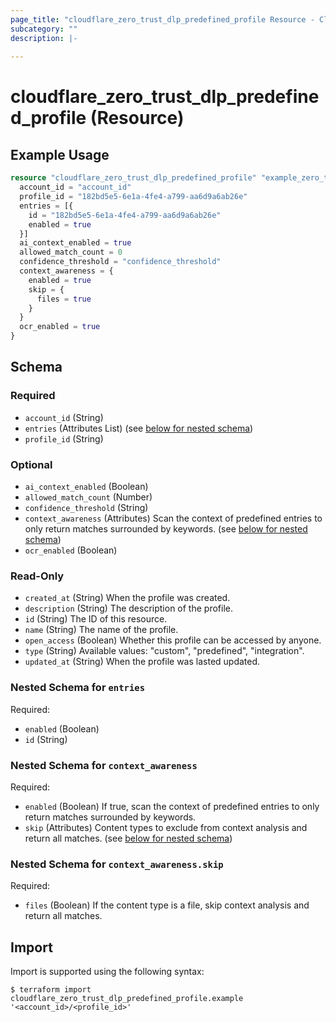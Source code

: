 ```yaml
---
page_title: "cloudflare_zero_trust_dlp_predefined_profile Resource - Cloudflare"
subcategory: ""
description: |-
  
---
```


# cloudflare_zero_trust_dlp_predefined_profile (Resource)



## Example Usage

```terraform
resource "cloudflare_zero_trust_dlp_predefined_profile" "example_zero_trust_dlp_predefined_profile" {
  account_id = "account_id"
  profile_id = "182bd5e5-6e1a-4fe4-a799-aa6d9a6ab26e"
  entries = [{
    id = "182bd5e5-6e1a-4fe4-a799-aa6d9a6ab26e"
    enabled = true
  }]
  ai_context_enabled = true
  allowed_match_count = 0
  confidence_threshold = "confidence_threshold"
  context_awareness = {
    enabled = true
    skip = {
      files = true
    }
  }
  ocr_enabled = true
}
```

<!-- schema generated by tfplugindocs -->
## Schema

### Required

- `account_id` (String)
- `entries` (Attributes List) (see [below for nested schema](#nestedatt--entries))
- `profile_id` (String)

### Optional

- `ai_context_enabled` (Boolean)
- `allowed_match_count` (Number)
- `confidence_threshold` (String)
- `context_awareness` (Attributes) Scan the context of predefined entries to only return matches surrounded by keywords. (see [below for nested schema](#nestedatt--context_awareness))
- `ocr_enabled` (Boolean)

### Read-Only

- `created_at` (String) When the profile was created.
- `description` (String) The description of the profile.
- `id` (String) The ID of this resource.
- `name` (String) The name of the profile.
- `open_access` (Boolean) Whether this profile can be accessed by anyone.
- `type` (String) Available values: "custom", "predefined", "integration".
- `updated_at` (String) When the profile was lasted updated.

<a id="nestedatt--entries"></a>
### Nested Schema for `entries`

Required:

- `enabled` (Boolean)
- `id` (String)


<a id="nestedatt--context_awareness"></a>
### Nested Schema for `context_awareness`

Required:

- `enabled` (Boolean) If true, scan the context of predefined entries to only return matches surrounded by keywords.
- `skip` (Attributes) Content types to exclude from context analysis and return all matches. (see [below for nested schema](#nestedatt--context_awareness--skip))

<a id="nestedatt--context_awareness--skip"></a>
### Nested Schema for `context_awareness.skip`

Required:

- `files` (Boolean) If the content type is a file, skip context analysis and return all matches.

## Import

Import is supported using the following syntax:

```shell
$ terraform import cloudflare_zero_trust_dlp_predefined_profile.example '<account_id>/<profile_id>'
```
